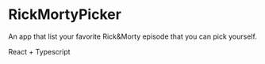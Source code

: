 # RickMortyPicker

An app that list your favorite Rick&Morty episode that you can pick yourself.

React + Typescript